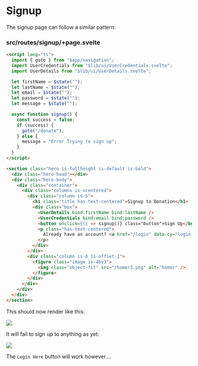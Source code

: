 # Signup

The signup page can follow a similar pattern:

### src/routes/signup/+page.svelte

~~~html
<script lang="ts">
  import { goto } from "$app/navigation";
  import UserCredentials from "$lib/ui/UserCredentials.svelte";
  import UserDetails from "$lib/ui/UserDetails.svelte";

  let firstName = $state("");
  let lastName = $state("");
  let email = $state("");
  let password = $state("");
  let message = $state("");

  async function signup() {
    const success = false;
    if (success) {
      goto("/donate");
    } else {
      message = "Error Trying to sign up";
    }
  }
</script>

<section class="hero is-fullheight is-default is-bold">
  <div class="hero-head"></div>
  <div class="hero-body">
    <div class="container">
      <div class="columns is-vcentered">
        <div class="column is-5">
          <h1 class="title has-text-centered">Signup to Donation</h1>
          <div class="box">
            <UserDetails bind:firstName bind:lastName />
            <UserCredentials bind:email bind:password />
            <button onclick={() => signup()} class="button">Sign Up</button>
            <p class="has-text-centered">
              Already have an account? <a href="/login" data-cy="login-redirect">Login Here</a>
            </p>
          </div>
        </div>
        <div class="column is-6 is-offset-1">
          <figure class="image is-4by3">
            <img class="object-fit" src="/homer3.png" alt="homer" />
          </figure>
        </div>
      </div>
    </div>
  </div>
</section>
~~~

This should now render like this:

![](img/42.png)

It will fail to sign up to anything as yet:

![](img/44.png)

The `Login Here` button will work however....

